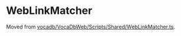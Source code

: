 # WebLinkMatcher

Moved from [vocadb/VocaDbWeb/Scripts/Shared/WebLinkMatcher.ts](https://github.com/VocaDB/vocadb/blob/9145fded2a202d423aeb8d48a65d794cdd39a4bd/VocaDbWeb/Scripts/Shared/WebLinkMatcher.ts).
